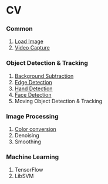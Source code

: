 # CV

### Common
1. [Load Image](https://github.com/BigTsung/CV/tree/master/Common/LoadImage)
2. [Video Capture](https://github.com/BigTsung/CV/tree/master/Common/VideoCapture)

### Object Detection & Tracking
1. [Background Subtraction](https://github.com/BigTsung/CV/tree/master/DetectionAndTracking/BackgroundSubtraction)
2. [Edge Detection](https://github.com/BigTsung/CV/tree/master/DetectionAndTracking/EdgeDetection)
3. [Hand Detection](https://github.com/BigTsung/CV/tree/master/DetectionAndTracking/HandDetection)
4. [Face Detection](https://github.com/BigTsung/CV/tree/master/DetectionAndTracking/FaceDetection)
5. Moving Object Detection & Tracking

### Image Processing
1. [Color conversion](https://github.com/BigTsung/CV/tree/master/ImageProcessing/ColorConversion)
2. Denoising
3. Smoothing

### Machine Learning
1. TensorFlow
2. LibSVM
